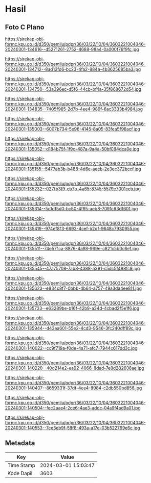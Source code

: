 # Hasil

## Foto C Plano

https://sirekap-obj-formc.kpu.go.id/d350/pemilu/pdpr/36/03/22/10/04/3603221004046-20240301-134616--d5271261-2752-4688-98a4-0a000f76f9fc.jpg

https://sirekap-obj-formc.kpu.go.id/d350/pemilu/pdpr/36/03/22/10/04/3603221004046-20240301-134712--8ad13fd6-bc23-4fa2-884a-4b3625685ba3.jpg

https://sirekap-obj-formc.kpu.go.id/d350/pemilu/pdpr/36/03/22/10/04/3603221004046-20240301-134750--53a396ec-d5f6-44cb-bf4a-35f868672d54.jpg

https://sirekap-obj-formc.kpu.go.id/d350/pemilu/pdpr/36/03/22/10/04/3603221004046-20240301-134835--7405f985-2d7b-4ee4-989f-6ac3333b4984.jpg

https://sirekap-obj-formc.kpu.go.id/d350/pemilu/pdpr/36/03/22/10/04/3603221004046-20240301-135003--6007b734-5e96-4145-8a05-83fea5f98acf.jpg

https://sirekap-obj-formc.kpu.go.id/d350/pemilu/pdpr/36/03/22/10/04/3603221004046-20240301-135052--d184b75f-1f9c-487a-9a4a-50bf084dca0e.jpg

https://sirekap-obj-formc.kpu.go.id/d350/pemilu/pdpr/36/03/22/10/04/3603221004046-20240301-135155--5477ab3b-b488-4d6e-aecb-2e3ec372bccf.jpg

https://sirekap-obj-formc.kpu.go.id/d350/pemilu/pdpr/36/03/22/10/04/3603221004046-20240301-135232--027fb3f9-eb7b-4a65-8745-5579e7001ceb.jpg

https://sirekap-obj-formc.kpu.go.id/d350/pemilu/pdpr/36/03/22/10/04/3603221004046-20240301-135314--5c1df5d0-bc50-4f95-aeb8-7091c63df601.jpg

https://sirekap-obj-formc.kpu.go.id/d350/pemilu/pdpr/36/03/22/10/04/3603221004046-20240301-135419--974ef813-6693-4cef-b2df-9648c7930955.jpg

https://sirekap-obj-formc.kpu.go.id/d350/pemilu/pdpr/36/03/22/10/04/3603221004046-20240301-135511--74e571ca-8876-4a98-969e-c821c5b0c6e1.jpg

https://sirekap-obj-formc.kpu.go.id/d350/pemilu/pdpr/36/03/22/10/04/3603221004046-20240301-135545--47a75708-7ab8-4388-a391-c5dc5f498fc9.jpg

https://sirekap-obj-formc.kpu.go.id/d350/pemilu/pdpr/36/03/22/10/04/3603221004046-20240301-135623--e834c8f7-0bbb-4b64-a757-49a3da4ee811.jpg

https://sirekap-obj-formc.kpu.go.id/d350/pemilu/pdpr/36/03/22/10/04/3603221004046-20240301-135733--e63289be-b16f-42b9-a34d-4cbad2f5e1f6.jpg

https://sirekap-obj-formc.kpu.go.id/d350/pemilu/pdpr/36/03/22/10/04/3603221004046-20240301-135944--d43aa601-55e2-4cd3-9546-3fc240dff89c.jpg

https://sirekap-obj-formc.kpu.go.id/d350/pemilu/pdpr/36/03/22/10/04/3603221004046-20240301-140022--cc9f719a-f0de-4a71-afc7-7944c617dd3c.jpg

https://sirekap-obj-formc.kpu.go.id/d350/pemilu/pdpr/36/03/22/10/04/3603221004046-20240301-140220--40d214e2-ea92-4066-8dad-7e8d282608ae.jpg

https://sirekap-obj-formc.kpu.go.id/d350/pemilu/pdpr/36/03/22/10/04/3603221004046-20240301-140407--8659331f-37df-4ee4-8984-c2db550bd856.jpg

https://sirekap-obj-formc.kpu.go.id/d350/pemilu/pdpr/36/03/22/10/04/3603221004046-20240301-140504--fec2aae4-2ce6-4ae3-addc-04a9f4ad9a01.jpg

https://sirekap-obj-formc.kpu.go.id/d350/pemilu/pdpr/36/03/22/10/04/3603221004046-20240301-140553--7ce5eb9f-58f8-493a-a17e-03b522769e6c.jpg


## Metadata

| Key        | Value               |
| ---------- | ------------------- |
| Time Stamp | 2024-03-01 15:03:47 |
| Kode Dapil | 3603                |



